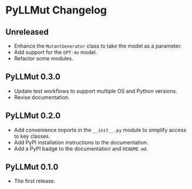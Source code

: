 # PyLLMut Changelog

## Unreleased

- Enhance the `MutantGenerator` class to take the model as a parameter.
- Add support for the `GPT-4o` model.
- Refactor some modules.

## PyLLMut 0.3.0

- Update test workflows to support multiple OS and Python versions.
- Revise documentation.

## PyLLMut 0.2.0

- Add convenience imports in the `__init__.py` module to simplify access to key classes.
- Add PyPI installation instructions to the documentation.
- Add a PyPI badge to the documentation and `README.md`.

## PyLLMut 0.1.0

- The first release.
